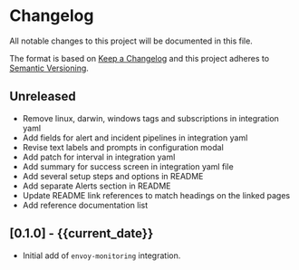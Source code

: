# Changelog

All notable changes to this project will be documented in this file.

The format is based on [Keep a Changelog][changelog] and this project adheres
to [Semantic Versioning][semver].

## Unreleased

- Remove linux, darwin, windows tags and subscriptions in integration yaml
- Add fields for alert and incident pipelines in integration yaml
- Revise text labels and prompts in configuration modal
- Add patch for interval in integration yaml
- Add summary for success screen in integration yaml file
- Add several setup steps and options in README
- Add separate Alerts section in README
- Update README link references to match headings on the linked pages
- Add reference documentation list

## [0.1.0] - {{current_date}}

- Initial add of `envoy-monitoring` integration.


[changelog]: http://keepachangelog.com/en/1.0.0/
[semver]: http://semver.org/spec/v2.0.0.html
